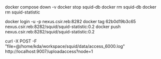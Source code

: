 docker compose down -v
docker stop squid-db
docker rm squid-db
docker rm squid-statistic

docker login -u <USERNAME> -p <PASSWORD> nexus.csir.reb:8282
docker tag 62b0d19b3c65 nexus.csir.reb:8282/squid/squid-statistic:0.2
docker push nexus.csir.reb:8282/squid/squid-statistic:0.2

curl -X POST -F "file=@/home/kda/workspace/squid/data/access_6000.log" http://localhost:9007/uploadaccess?node=1
